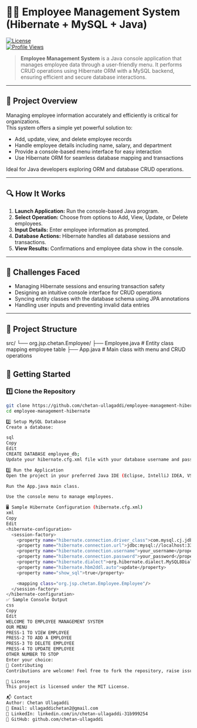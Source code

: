 # 🧑‍💼 Employee Management System (Hibernate + MySQL + Java)

[![License](https://img.shields.io/badge/License-MIT-green.svg)](LICENSE)  
[![Profile Views](https://komarev.com/ghpvc/?username=chetan-ullagaddi&color=blue)](https://github.com/chetan-ullagaddi)

> **Employee Management System** is a Java console application that manages employee data through a user-friendly menu. It performs CRUD operations using Hibernate ORM with a MySQL backend, ensuring efficient and secure database interactions.

---

## 🌟 Project Overview

Managing employee information accurately and efficiently is critical for organizations.  
This system offers a simple yet powerful solution to:

- Add, update, view, and delete employee records  
- Handle employee details including name, salary, and department  
- Provide a console-based menu interface for easy interaction  
- Use Hibernate ORM for seamless database mapping and transactions  

Ideal for Java developers exploring ORM and database CRUD operations.

---

## 🔍 How It Works

1. **Launch Application:** Run the console-based Java program.  
2. **Select Operation:** Choose from options to Add, View, Update, or Delete employees.  
3. **Input Details:** Enter employee information as prompted.  
4. **Database Actions:** Hibernate handles all database sessions and transactions.  
5. **View Results:** Confirmations and employee data show in the console.

---

## 🚩 Challenges Faced

- Managing Hibernate sessions and ensuring transaction safety  
- Designing an intuitive console interface for CRUD operations  
- Syncing entity classes with the database schema using JPA annotations  
- Handling user inputs and preventing invalid data entries  

---

## 📁 Project Structure
src/
└── org.jsp.chetan.Employee/
├── Employee.java # Entity class mapping employee table
├── App.java # Main class with menu and CRUD operations



## 🚀 Getting Started

### 1️⃣ Clone the Repository

```bash
git clone https://github.com/chetan-ullagaddi/employee-management-hibernate.git
cd employee-management-hibernate

2️⃣ Setup MySQL Database
Create a database:

sql
Copy
Edit
CREATE DATABASE employee_db;
Update your hibernate.cfg.xml file with your database username and password.

3️⃣ Run the Application
Open the project in your preferred Java IDE (Eclipse, IntelliJ IDEA, VS Code).

Run the App.java main class.

Use the console menu to manage employees.

🖥️ Sample Hibernate Configuration (hibernate.cfg.xml)
xml
Copy
Edit
<hibernate-configuration>
  <session-factory>
    <property name="hibernate.connection.driver_class">com.mysql.cj.jdbc.Driver</property>
    <property name="hibernate.connection.url">jdbc:mysql://localhost:3306/employee_db</property>
    <property name="hibernate.connection.username">your_username</property>
    <property name="hibernate.connection.password">your_password</property>
    <property name="hibernate.dialect">org.hibernate.dialect.MySQL8Dialect</property>
    <property name="hibernate.hbm2ddl.auto">update</property>
    <property name="show_sql">true</property>

    <mapping class="org.jsp.chetan.Employee.Employee"/>
  </session-factory>
</hibernate-configuration>
✅ Sample Console Output
css
Copy
Edit
WELCOME TO EMPLOYEE MANAGEMENT SYSTEM
OUR MENU
PRESS-1 TO VIEW EMPLOYEE
PRESS-2 TO ADD A EMPLOYEE
PRESS-3 TO DELETE EMPLOYEE
PRESS-4 TO UPDATE EMPLOYEE
OTHER NUMBER TO STOP
Enter your choice:
🤝 Contributing
Contributions are welcome! Feel free to fork the repository, raise issues, or submit pull requests.

📄 License
This project is licensed under the MIT License.

📬 Contact
Author: Chetan Ullagaddi
📧 Email: ullagaddichetan2@gmail.com
🔗 LinkedIn: linkedin.com/in/chetan-ullagaddi-31b999254
🔗 GitHub: github.com/chetan-ullagaddi
